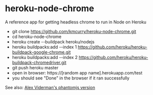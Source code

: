 # heroku-node-chrome
A reference app for getting headless chrome to run in Node on Heroku

* git clone https://github.com/kmcurry/heroku-node-chrome.git
* cd heroku-node-chrome
* heroku create --buildpack heroku/nodejs
* heroku buildpacks:add --index 1 https://github.com/heroku/heroku-buildpack-google-chrome.git
* heroku buildpacks:add --index 2 https://github.com/heroku/heroku-buildpack-chromedriver.git
* git push heroku master
* open in browser: https://[random app name].herokuapp.com/test
* you should see "Done" in the browser if it ran successfully

See also: [Alex Viderman's phantomjs version](https://github.com/AlexViderman/heroku-selenium)
